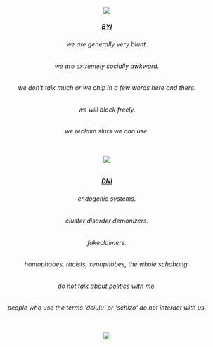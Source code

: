 <p align="center"><img src ="https://64.media.tumblr.com/70a6516c06ce2d59ceff523b7c9ad2f0/85313a10d142e98e-bd/s400x600/d53bef6d154e2894bffd1753a004fae86dd32cbc.pnj"/>
<h5 align="center"><ins> BYI </ins>
<h6 align="center">we are generally very blunt.
<h6 align="center">we are extremely socially awkward.
<h6 align="center">we don't talk much or we chip in a few words here and there.
<h6 align="center">we will block freely.
<h6 align="center">we reclaim slurs we can use.
<p>ㅤ</p>
<p align="center"><img src="https://64.media.tumblr.com/e7c5c1beafed361e92c54c98edae7d41/3b6b7e90eaa33936-0f/s2048x3072/c76b0893379587fe51e7773684fd0dbeee5e07c2.pnj"/>

<h5 align="center"><ins> DNI </ins>
<h6 align="center"> endogenic systems.
<h6 align="center"> cluster disorder demonizers.
<h6 align="center"> fakeclaimers.
<h6 align="center"> homophobes, racists, xenophobes, the whole schabang.
<h6 align="center"> do not talk about politics with me.
<h6 align="center"> people who use the terms 'delulu' or 'schizo' do not interact with us.
<p>ㅤ</p>
<p align="center"><img src ="https://64.media.tumblr.com/e5ca109d6376561931bbd16247572b1e/85313a10d142e98e-b9/s400x600/985357569b8cd8a7d1af3ada8c27e157786bf5f8.pnj"/>
